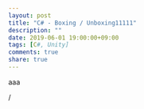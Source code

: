 ```yaml
---
layout: post
title: "C# - Boxing / Unboxing11111"
description: ""
date: 2019-06-01 19:00:00+09:00
tags: [C#, Unity]
comments: true
share: true
---
```


aaa

/